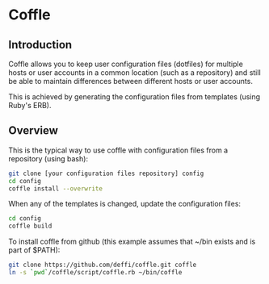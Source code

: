 Coffle
======

Introduction
------------

Coffle allows you to keep user configuration files (dotfiles) for multiple hosts or
user accounts in a common location (such as a repository) and still be able to maintain
differences between different hosts or user accounts.

This is achieved by generating the configuration files from templates (using Ruby's
ERB).


Overview
--------

This is the typical way to use coffle with configuration files from a repository (using bash):
```bash
git clone [your configuration files repository] config
cd config
coffle install --overwrite
````

When any of the templates is changed, update the configuration files:
```bash
cd config
coffle build
```

To install coffle from github (this example assumes that ~/bin exists and is part of $PATH):
```bash
git clone https://github.com/deffi/coffle.git coffle
ln -s `pwd`/coffle/script/coffle.rb ~/bin/coffle
```
